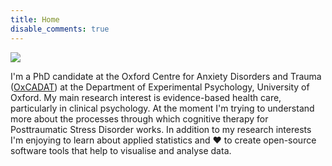 ```yaml
---
title: Home
disable_comments: true
---
```


<img src="/images/portrait.png" style="max-width:20%;min-width:50px;float:top;"/>

I'm a PhD candidate at the Oxford Centre for Anxiety Disorders and Trauma ([OxCADAT](https://www.psy.ox.ac.uk/research/oxford-centre-for-anxiety-disorders-and-trauma)) at the Department of Experimental Psychology, University of Oxford.
My main research interest is evidence-based health care, particularly in clinical psychology.
At the moment I'm trying to understand more about the processes through which cognitive therapy for Posttraumatic Stress Disorder works.
In addition to my research interests I'm enjoying to learn about applied statistics and :heart: to create open-source software tools that help to visualise and analyse data.
